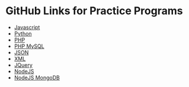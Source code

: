 # GitHub Links for Practice Programs

<ul>
<li><a href="https://github.com/JayakumarClassroom/Javascript">Javascript</a></li>
<li><a href="https://github.com/JayakumarClassroom/Python-Programs" target=_blank>  Python </a></li>
<li><a href="https://github.com/JayakumarClassroom/PHP-Programs" target=_blank>  PHP </a></li>
<li><a href="https://github.com/JayakumarClassroom/PHP_MYSQL" target=_blank>  PHP MySQL </a></li>
<li><a href="https://github.com/JayakumarClassroom/JSON" target=_blank>  JSON </a></li>
<li><a href="https://github.com/JayakumarClassroom/XML" target=_blank>  XML </a></li>
<li><a href="https://github.com/JayakumarClassroom/JQuery" target=_blank>  JQuery </a></li>
<li><a href="https://github.com/JayakumarClassroom/NodeJS" target=_blank>  NodeJS </a></li>
<li><a href="https://github.com/JayakumarClassroom/NodeJS_MongoDB" target=_blank> NodeJS MongoDB   </a></li>

</ul>
